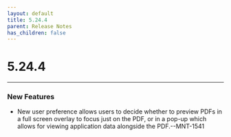 ```yaml
---
layout: default
title: 5.24.4
parent: Release Notes
has_children: false
---
```

# 5.24.4
----
### New Features
- New user preference allows users to decide whether to preview PDFs in a full screen overlay to focus just on the PDF, or in a pop-up which allows for viewing application data alongside the PDF.--MNT-1541